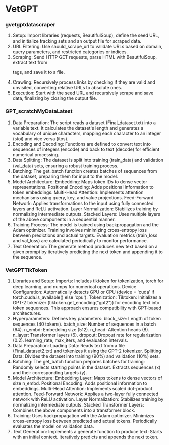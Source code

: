 
# VetGPT
### gvetgptdatascraper
1) Setup: Import libraries (requests, BeautifulSoup), define the seed URL, and initialize tracking sets and an output file for scraped data.
2) URL Filtering: Use should_scrape_url to validate URLs based on domain, query parameters, and restricted categories or indices.
3) Scraping: Send HTTP GET requests, parse HTML with BeautifulSoup, extract text from <p> tags, and save it to a file.
4) Crawling: Recursively process links by checking if they are valid and unvisited, converting relative URLs to absolute ones.
5) Execution: Start with the seed URL and recursively scrape and save data, finalizing by closing the output file.
### GPT_scratchMyDataLatest
1) Data Preparation:
The script reads a dataset (Final_dataset.txt) into a variable text.
It calculates the dataset's length and generates a vocabulary of unique characters, mapping each character to an integer (stoi) and vice versa (itos).
2) Encoding and Decoding:
Functions are defined to convert text into sequences of integers (encode) and back to text (decode) for efficient numerical processing.
3) Data Splitting:
The dataset is split into training (train_data) and validation (val_data) sets, ensuring a robust training process.
4) Batching:
The get_batch function creates batches of sequences from the dataset, preparing them for input to the model.
5) Model Architecture:
Embedding: Maps token IDs to dense vector representations.
Positional Encoding: Adds positional information to token embeddings.
Multi-Head Attention: Implements attention mechanisms using query, key, and value projections.
Feed-Forward Network: Applies transformations to the input using fully connected layers and ReLU activation.
Layer Normalization: Stabilizes training by normalizing intermediate outputs.
Stacked Layers: Uses multiple layers of the above components in a sequential manner.
6) Training Process:
The model is trained using backpropagation and the Adam optimizer.
Training involves minimizing cross-entropy loss between predictions and actual targets.
Evaluation metrics (train_loss and val_loss) are calculated periodically to monitor performance.
7) Text Generation:
The generate method produces new text based on a given prompt by iteratively predicting the next token and appending it to the sequence.
### VetGPTTikToken
1) Libraries and Setup:
Imports: Includes tiktoken for tokenization, torch for deep learning, and numpy for numerical operations.
Device Configuration: Automatically detects GPU or CPU (device = 'cuda' if torch.cuda.is_available() else 'cpu').
Tokenization:
Tiktoken: Initializes a GPT-2 tokenizer (tiktoken.get_encoding("gpt2")) for encoding text into token sequences.
This approach ensures compatibility with GPT-based architectures.
2) Hyperparameters:
Defines key parameters:
block_size: Length of token sequences (40 tokens).
batch_size: Number of sequences in a batch (64).
n_embd: Embedding size (512).
n_head: Attention heads (8).
n_layer: Transformer layers (6).
dropout: Dropout rate for regularization (0.2).
learning_rate, max_iters, and evaluation intervals.
3) Data Preparation:
Loading Data: Reads text from a file (Final_dataset2.txt) and tokenizes it using the GPT-2 tokenizer.
Splitting Data: Divides the dataset into training (90%) and validation (10%) sets.
4) Batching:
The get_batch function prepares batches for training:
Randomly selects starting points in the dataset.
Extracts sequences (x) and their corresponding targets (y).
5) Model Architecture:
Embedding Layer: Maps tokens to dense vectors of size n_embd.
Positional Encoding: Adds positional information to embeddings.
Multi-Head Attention: Implements scaled dot-product attention.
Feed-Forward Network: Applies a two-layer fully connected network with ReLU activation.
Layer Normalization: Stabilizes training by normalizing intermediate outputs.
Stacked Transformer Layers: Combines the above components into a transformer block.
6) Training:
Uses backpropagation with the Adam optimizer.
Minimizes cross-entropy loss between predicted and actual tokens.
Periodically evaluates the model on validation data.
7) Text Generation:
Implements a generate function to produce text:
Starts with an initial context.
Iteratively predicts and appends the next token.

